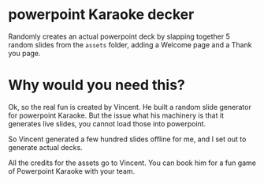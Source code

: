 # powerpoint Karaoke decker
Randomly creates an actual powerpoint deck by slapping together
5 random slides from the `assets` folder, adding
a Welcome page and a Thank you page.

# Why would you need this?
Ok, so the real fun is created by Vincent. He built a random
slide generator for powerpoint Karaoke. But the
issue what his machinery is that it generates
live slides, you cannot load those into powerpoint.

So Vincent generated a few hundred slides offline
for me, and I set out to generate actual decks.

All the credits for the assets go to Vincent.
You can book him for a fun game of Powerpoint Karaoke with your team.

